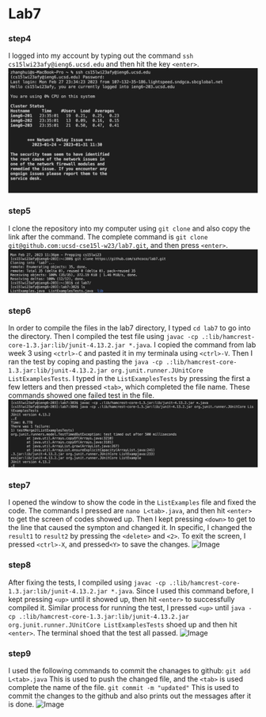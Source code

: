 # Lab7
### step4
I logged into my account by typing out the command ```ssh cs15lwi23afy@ieng6.ucsd.edu``` and then hit the key ```<enter>```.
![Image](step1.png) 

### step5
I clone the repository into my computer using ```git clone``` and also copy the link after the command. The complete command is ```git clone git@github.com:ucsd-cse15l-w23/lab7.git```, and then press ```<enter>```.
![Image](step2.png)

### step6
In order to compile the files in the lab7 directory, I typed ```cd lab7``` to go into the directory. 
Then I compiled the test file using ```javac -cp .:lib/hamcrest-core-1.3.jar:lib/junit-4.13.2.jar *.java```. I copied the command from lab week 3 using ```<ctrl>-C``` and pasted it in my terminala using ```<ctrl>-V```.
Then I ran the test by coping and pasting the ```java -cp .:lib/hamcrest-core-1.3.jar:lib/junit-4.13.2.jar org.junit.runner.JUnitCore ListExamplesTests```. I typed in the ```ListExamplesTests``` by pressing the first a few letters and then pressed ```<tab>```, which completed the file name. These commands showed one failed test in the file. 
![Image](step3.png)

### step7
I opened the window to show the code in the ```ListExamples``` file and fixed the code. The commands I pressed are 
```nano L<tab>.java```, and then hit ```<enter>``` to get the screen of codes showed up. Then I kept pressing ```<down>``` to get to the line that caused the sympton and changed it. In specific, I changed the  ```result1``` to ```result2``` by pressing the ```<delete>``` and ```<2>```. 
To exit the screen, I pressed ```<ctrl>-X```, and pressed```<Y>``` to save the changes. 
![Image](step5.png) 

### step8
After fixing the tests, I compiled using ```javac -cp .:lib/hamcrest-core-1.3.jar:lib/junit-4.13.2.jar *.java```. Since I used this command before, I kept pressing ```<up>``` until it showed up, then hit ```<enter>``` to successfully compiled it. Similar process for running the test, I pressed ```<up>``` until ```java -cp .:lib/hamcrest-core-1.3.jar:lib/junit-4.13.2.jar org.junit.runner.JUnitCore ListExamplesTests``` shoed up and then hit  ```<enter>```. The terminal shoed that the test all passed. 
![Image](step4.png) 

### step9
I used the following commands to commit the chanages to github:
```git add L<tab>.java``` This is used to push the changed file, and the ```<tab>``` is used complete the name of the file.
```git commit -m "updated"``` This is used to commit the changes to the github and also prints out the messages after it is done. 
![Image](step6.png) 
